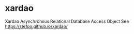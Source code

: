 # xardao
Xardao Asynchronous Relational Database Access Object
See https://stefpo.github.io/xardao/
